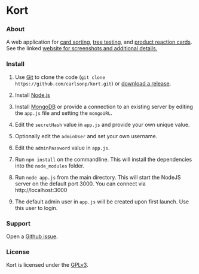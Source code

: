 Kort
===========

### About

A web application for
[card sorting](https://en.wikipedia.org/wiki/Card_sorting),
[tree testing](https://en.wikipedia.org/wiki/Tree_testing),
and [product reaction cards](https://en.wikipedia.org/wiki/Microsoft_Reaction_Card_Method_(Desirability_Testing)).
See the linked [website for screenshots and additional details.](https://carlsonp.github.io/kort/)

### Install

1. Use [Git](https://git-scm.com/) to clone the code (`git clone https://github.com/carlsonp/kort.git`) or [download a release](https://github.com/carlsonp/kort/releases).

2. Install [Node.js](https://nodejs.org)

3. Install [MongoDB](https://www.mongodb.com/) or provide a connection to an existing server
by editing the `app.js` file and setting the `mongoURL`.

4. Edit the `secretHash` value in `app.js` and provide your own unique value.

5. Optionally edit the `adminUser` and set your own username.

6. Edit the `adminPassword` value in `app.js`.

7. Run `npm install` on the commandline.  This will install the dependencies into the `node_modules` folder.

8. Run `node app.js` from the main directory.  This will start the NodeJS server
on the default port 3000.  You can connect via http://localhost:3000

9. The default admin user in `app.js` will be created upon first launch.  Use this user to login.


### Support

Open a [Github issue](https://github.com/carlsonp/kort/issues).

### License

Kort is licensed under the [GPLv3](https://www.gnu.org/licenses/gpl-3.0.en.html).
